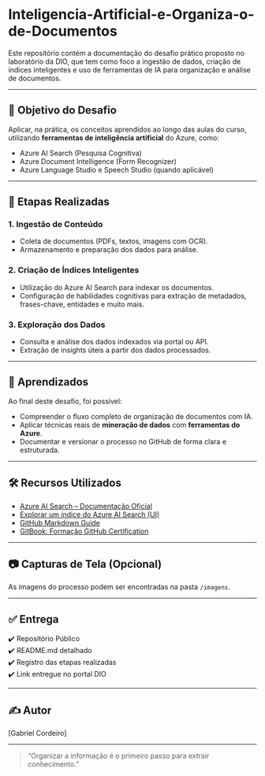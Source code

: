 # Inteligencia-Artificial-e-Organiza-o-de-Documentos

Este repositório contém a documentação do desafio prático proposto no laboratório da DIO, que tem como foco a ingestão de dados, criação de índices inteligentes e uso de ferramentas de IA para organização e análise de documentos.

---

## 🧠 Objetivo do Desafio

Aplicar, na prática, os conceitos aprendidos ao longo das aulas do curso, utilizando **ferramentas de inteligência artificial** do Azure, como:

- Azure AI Search (Pesquisa Cognitiva)
- Azure Document Intelligence (Form Recognizer)
- Azure Language Studio e Speech Studio (quando aplicável)

---

## 📌 Etapas Realizadas

### 1. Ingestão de Conteúdo
- Coleta de documentos (PDFs, textos, imagens com OCR).
- Armazenamento e preparação dos dados para análise.

### 2. Criação de Índices Inteligentes
- Utilização do Azure AI Search para indexar os documentos.
- Configuração de habilidades cognitivas para extração de metadados, frases-chave, entidades e muito mais.

### 3. Exploração dos Dados
- Consulta e análise dos dados indexados via portal ou API.
- Extração de insights úteis a partir dos dados processados.

---

## 📝 Aprendizados

Ao final deste desafio, foi possível:

- Compreender o fluxo completo de organização de documentos com IA.
- Aplicar técnicas reais de **mineração de dados** com **ferramentas do Azure**.
- Documentar e versionar o processo no GitHub de forma clara e estruturada.

---
## 🛠️ Recursos Utilizados

- [Azure AI Search – Documentação Oficial](https://learn.microsoft.com/en-us/azure/search/)
- [Explorar um índice do Azure AI Search (UI)](https://learn.microsoft.com/en-us/training/modules/explore-azure-ai-search/)
- [GitHub Markdown Guide](https://guides.github.com/features/mastering-markdown/)
- [GitBook: Formação GitHub Certification](https://dio.me)

---

## 📷 Capturas de Tela (Opcional)

As imagens do processo podem ser encontradas na pasta `/imagens`.

---

## ✅ Entrega

✔️ Repositório Público  
✔️ README.md detalhado  
✔️ Registro das etapas realizadas  
✔️ Link entregue no portal DIO  

---

## ✍️ Autor

[Gabriel Cordeiro]  

---

> “Organizar a informação é o primeiro passo para extrair conhecimento.”  
